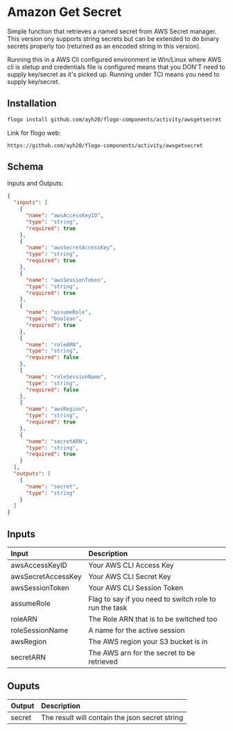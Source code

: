 # Amazon Get Secret

Simple function that retrieves a named secret from AWS Secret manager.
This version ony supports string secrets but can be extended to do binary secrets properly too (returned as an encoded string in this version).

Running this in a AWS Cli configured environment ie Win/Linux where AWS cli is stetup and credentials file is configured means that you DON'T need to supply key/secret as it's picked up. Running under TCI means you need to supply key/secret.

## Installation

```bash
flogo install github.com/ayh20/flogo-components/activity/awsgetsecret
```

Link for flogo web:

```
https://github.com/ayh20/flogo-components/activity/awsgetsecret
```

## Schema

Inputs and Outputs:

```json
{
  "inputs": [
    {
      "name": "awsAccessKeyID",
      "type": "string",
      "required": true
    },
    {
      "name": "awsSecretAccessKey",
      "type": "string",
      "required": true
    },
    {
      "name": "awsSessionToken",
      "type": "string",
      "required": true
    },
    {
      "name": "assumeRole",
      "type": "boolean",
      "required": true
    },
    {
      "name": "roleARN",
      "type": "string",
      "required": false
    },
    {
      "name": "roleSessionName",
      "type": "string",
      "required": false
    },
    {
      "name": "awsRegion",
      "type": "string",
      "required": true
    },
    {
      "name": "secretARN",
      "type": "string",
      "required": true
    }
  ],
  "outputs": [
    {
      "name": "secret",
      "type": "string"
    }
  ]
}
```

## Inputs

| Input              | Description                                            |
| :----------------- | :----------------------------------------------------- |
| awsAccessKeyID     | Your AWS CLI Access Key                                |
| awsSecretAccessKey | Your AWS CLI Secret Key                                |
| awsSessionToken    | Your AWS CLI Session Token                             |
| assumeRole         | Flag to say if you need to switch role to run the task |
| roleARN            | The Role ARN that is to be switched too                |
| roleSessionName    | A name for the active session                          |
| awsRegion          | The AWS region your S3 bucket is in                    |
| secretARN          | The AWS arn for the secret to be retrieved             |

## Ouputs

| Output | Description                                    |
| :----- | :--------------------------------------------- |
| secret | The result will contain the json secret string |
